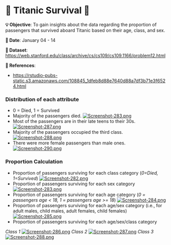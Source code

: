 # 🚢 Titanic Survival 🚢

**💡 Objective**: To gain insights about the data regarding the proportion of passengers that survived aboard Titanic based on their age, class, and sex.

**📅 Date**: January 04 - 14

**🔢 Dataset**: https://web.stanford.edu/class/archive/cs/cs109/cs109.1166/problem12.html

**📜 References**:
- https://rstudio-pubs-static.s3.amazonaws.com/108845_1dfeb8d88e7640d88a7df3b71e3f6524.html

### Distribution of each attribute
* 0 = Died, 1 = Survived
* Majority of the passengers died.
[![Screenshot-283.png](https://i.postimg.cc/MHZ9bt6D/Screenshot-283.png)](https://postimg.cc/mzq3TYFz)
* Most of the passengers are in their late teens to their 30s.
[![Screenshot-287.png](https://i.postimg.cc/NFNpNTLw/Screenshot-287.png)](https://postimg.cc/2LZQy14H)
* Majority of the passengers occupied the third class.
[![Screenshot-288.png](https://i.postimg.cc/8kwKP84n/Screenshot-288.png)](https://postimg.cc/F1dgDB2j)
* There were more female passengers than male ones.
[![Screenshot-290.png](https://i.postimg.cc/hP52T9HL/Screenshot-290.png)](https://postimg.cc/tYFdHVRJ)

### Proportion Calculation
* Proportion of passengers surviving for each class category (*0=Died, 1=Survived*)
[![Screenshot-282.png](https://i.postimg.cc/m2GkmqCV/Screenshot-282.png)](https://postimg.cc/yWv7dLfS)
* Proportion of passengers surviving for each sex category
[![Screenshot-283.png](https://i.postimg.cc/jdr6yM5Y/Screenshot-283.png)](https://postimg.cc/bd32hHkm)
* Proportion of passengers surviving for each age category (*0 = passengers age < 18, 1 = passengers age >= 18*)
[![Screenshot-284.png](https://i.postimg.cc/Bn717pq6/Screenshot-284.png)](https://postimg.cc/dhd1L8ZP)
* Proportion of passengers surviving for each age/sex category (i.e., for adult males, child males, adult females, child females)
[![Screenshot-285.png](https://i.postimg.cc/k5kRq5RP/Screenshot-285.png)](https://postimg.cc/3yFxZYZt)
* Proportion of passengers surviving for each age/sex/class category

*Class 1*
[![Screenshot-286.png](https://i.postimg.cc/zvPrYy3n/Screenshot-286.png)](https://postimg.cc/PvZcmrWx)
*Class 2*
[![Screenshot-287.png](https://i.postimg.cc/CMvYqQJz/Screenshot-287.png)](https://postimg.cc/z3R9mpsr)
*Class 3*
[![Screenshot-288.png](https://i.postimg.cc/52BRwH1n/Screenshot-288.png)](https://postimg.cc/SnKd4xnM)
